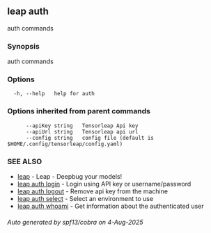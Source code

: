 ## leap auth

auth commands

### Synopsis

auth commands

### Options

```
  -h, --help   help for auth
```

### Options inherited from parent commands

```
      --apiKey string   Tensorleap Api key
      --apiUrl string   Tensorleap api url
      --config string   config file (default is $HOME/.config/tensorleap/config.yaml)
```

### SEE ALSO

* [leap](leap.md)	 - Leap - Deepbug your models!
* [leap auth login](leap_auth_login.md)	 - Login using API key or username/password
* [leap auth logout](leap_auth_logout.md)	 - Remove api key from the machine
* [leap auth select](leap_auth_select.md)	 - Select an environment to use
* [leap auth whoami](leap_auth_whoami.md)	 - Get information about the authenticated user

###### Auto generated by spf13/cobra on 4-Aug-2025
